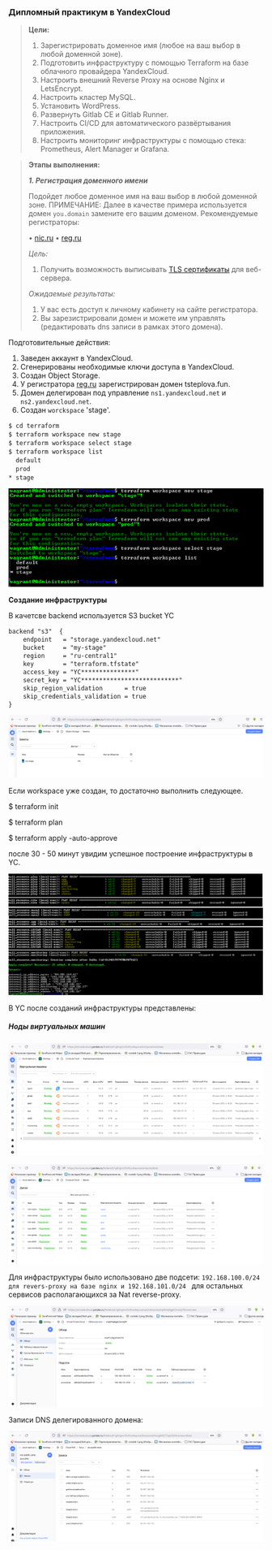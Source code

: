 ### **Дипломный практикум в YandexCloud**

> **Цели:**
>
> 1. Зарегистрировать доменное имя (любое на ваш выбор в любой доменной зоне).
> 2. Подготовить инфраструктуру с помощью Terraform на базе облачного провайдера YandexCloud.
> 3. Настроить внешний Reverse Proxy на основе Nginx и LetsEncrypt.
> 4. Настроить кластер MySQL.
> 5. Установить WordPress.
> 6. Развернуть Gitlab CE и Gitlab Runner.
> 7. Настроить CI/CD для автоматического развёртывания приложения.
> 8. Настроить мониторинг инфраструктуры с помощью стека: Prometheus, Alert Manager и Grafana.

> **Этапы выполнения:**
>
> ***1. Регистрация доменного имени***
>
> Подойдет любое доменное имя на ваш выбор в любой доменной зоне.
>  ПРИМЕЧАНИЕ: Далее в качестве примера используется домен `you.domain` замените его вашим доменом.
>  Рекомендуемые регистраторы:
>
> •	[nic.ru](https://www.nic.ru)
>  •	[reg.ru](https://www.reg.ru)
>
> *Цель:*
>
> 1. Получить возможность выписывать [TLS сертификаты](https://letsencrypt.org) для веб-сервера.
>
> *Ожидаемые результаты:*
>
> 1. У вас есть доступ к личному кабинету на сайте регистратора.
> 2. Вы зарезистрировали домен и можете им управлять (редактировать dns записи в рамках этого домена).

Подготовительные действия:

1. Заведен аккаунт в YandexCloud.
2. Сгенерированы необходимые ключи доступа в YandexCloud.
3. Создан Object Storage.
4. У регистратора [reg.ru](https://reg.ru) зарегистрирован домен tsteplova.fun.
5. Домен делегирован под управление `ns1.yandexcloud.net` и `ns2.yandexcloud.net`.
6. Создан `worckspace` 'stage'.

```bash
$ cd terraform
$ terraform workspace new stage
$ terraform workspace select stage
$ terraform workspace list
  default
  prod
* stage
```

![YO_workspace.png](https://github.com/tsteplova/devops-netology/blob/fix/Diploma/png/YO_workspace.png?raw=true)

**Создание инфраструктуры**

В качетсве backend используется S3 bucket YC

```
backend "s3"  {
    endpoint   = "storage.yandexcloud.net"
    bucket     = "my-stage"
    region     = "ru-central1"
    key        = "terraform.tfstate"
    access_key = "YC***************"
    secret_key = "YC***************************"
    skip_region_validation      = true
    skip_credentials_validation = true
}
```

![YO_Backend_1.png](https://github.com/tsteplova/devops-netology/blob/fix/Diploma/png/YO_Backend_1.png?raw=true)

Если workspace уже создан, то достаточно выполнить следующее.

$ terraform init

$ terraform plan

$ terraform apply -auto-approve

после 30 - 50 минут увидим успешное построение инфраструктуры в YC.

![YO_3.png](https://github.com/tsteplova/devops-netology/blob/fix/Diploma/png/YO_3.png?raw=true)

В YC после созданий инфраструктуры представлены:

##### Ноды виртуальных машин

![YO_mashini.png](https://github.com/tsteplova/devops-netology/blob/fix/Diploma/png/YO_mashini.png?raw=true)

![YO_Disk.png](https://github.com/tsteplova/devops-netology/blob/fix/Diploma/png/YO_Disk.png?raw=true)

Для инфраструктуры было использовано две подсети: `192.168.100.0/24  для revers-proxy на базе nginx и 192.168.101.0/24 `  для остальных сервисов располагающихся за Nat reverse-proxy.

![YO_net.png](https://github.com/tsteplova/devops-netology/blob/fix/Diploma/png/YO_net.png?raw=true)

Записи DNS делегированного домена:

![YO_dns.png](https://github.com/tsteplova/devops-netology/blob/fix/Diploma/png/YO_dns.png?raw=true)